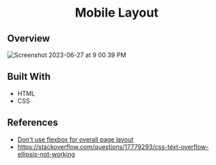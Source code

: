<h1 align="center">Mobile Layout</h1>

## Overview
![Screenshot 2023-06-27 at 9 00 39 PM](https://github.com/jaeyoonw/mobile_layout/assets/35109302/5ce65aec-0972-4373-9499-0e203c1a9b8a)

## Built With
- HTML
- CSS

## References
- [Don't use flexbox for overall page layout](https://jakearchibald.com/2014/dont-use-flexbox-for-page-layout/)
- https://stackoverflow.com/questions/17779293/css-text-overflow-ellipsis-not-working
